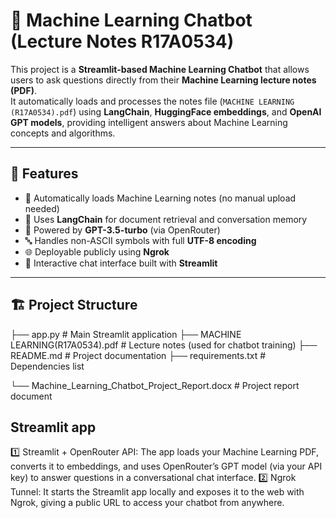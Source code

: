 # 🧠 Machine Learning Chatbot (Lecture Notes R17A0534)

This project is a **Streamlit-based Machine Learning Chatbot** that allows users to ask questions directly from their **Machine Learning lecture notes (PDF)**.  
It automatically loads and processes the notes file (`MACHINE LEARNING (R17A0534).pdf`) using **LangChain**, **HuggingFace embeddings**, and **OpenAI GPT models**, providing intelligent answers about Machine Learning concepts and algorithms.

---

## 🚀 Features
- 📘 Automatically loads Machine Learning notes (no manual upload needed)
- 🧩 Uses **LangChain** for document retrieval and conversation memory
- 🧠 Powered by **GPT-3.5-turbo** (via OpenRouter)
- 🔤 Handles non-ASCII symbols with full **UTF-8 encoding**
- 🌐 Deployable publicly using **Ngrok**
- 💬 Interactive chat interface built with **Streamlit**

---

## 🏗️ Project Structure
├── app.py # Main Streamlit application
├── MACHINE LEARNING(R17A0534).pdf # Lecture notes (used for chatbot training)
├── README.md # Project documentation
├── requirements.txt # Dependencies list

└── Machine_Learning_Chatbot_Project_Report.docx # Project report document

## Streamlit app 
1️⃣ Streamlit + OpenRouter API: The app loads your Machine Learning PDF, converts it to embeddings, and uses OpenRouter’s GPT model (via your API key) to answer questions in a conversational chat interface.
2️⃣ Ngrok Tunnel: It starts the Streamlit app locally and exposes it to the web with Ngrok, giving a public URL to access your chatbot from anywhere.

